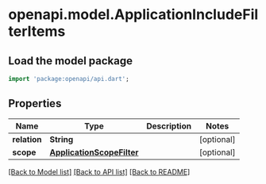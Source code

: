 # openapi.model.ApplicationIncludeFilterItems

## Load the model package
```dart
import 'package:openapi/api.dart';
```

## Properties
Name | Type | Description | Notes
------------ | ------------- | ------------- | -------------
**relation** | **String** |  | [optional] 
**scope** | [**ApplicationScopeFilter**](ApplicationScopeFilter.md) |  | [optional] 

[[Back to Model list]](../README.md#documentation-for-models) [[Back to API list]](../README.md#documentation-for-api-endpoints) [[Back to README]](../README.md)


